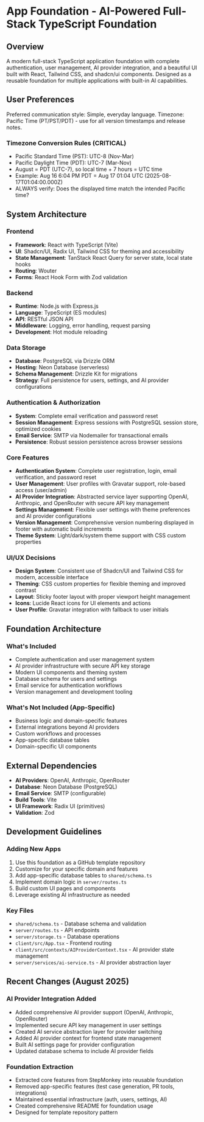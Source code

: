 # App Foundation - AI-Powered Full-Stack TypeScript Foundation

## Overview
A modern full-stack TypeScript application foundation with complete authentication, user management, AI provider integration, and a beautiful UI built with React, Tailwind CSS, and shadcn/ui components. Designed as a reusable foundation for multiple applications with built-in AI capabilities.

## User Preferences
Preferred communication style: Simple, everyday language.
Timezone: Pacific Time (PT/PST/PDT) - use for all version timestamps and release notes.

### Timezone Conversion Rules (CRITICAL)
- Pacific Standard Time (PST): UTC-8 (Nov-Mar)
- Pacific Daylight Time (PDT): UTC-7 (Mar-Nov) 
- August = PDT (UTC-7), so local time + 7 hours = UTC time
- Example: Aug 16 6:04 PM PDT = Aug 17 01:04 UTC (2025-08-17T01:04:00.000Z)
- ALWAYS verify: Does the displayed time match the intended Pacific time?

## System Architecture

### Frontend
- **Framework**: React with TypeScript (Vite)
- **UI**: Shadcn/UI, Radix UI, Tailwind CSS for theming and accessibility
- **State Management**: TanStack React Query for server state, local state hooks
- **Routing**: Wouter
- **Forms**: React Hook Form with Zod validation

### Backend
- **Runtime**: Node.js with Express.js
- **Language**: TypeScript (ES modules)
- **API**: RESTful JSON API
- **Middleware**: Logging, error handling, request parsing
- **Development**: Hot module reloading

### Data Storage
- **Database**: PostgreSQL via Drizzle ORM
- **Hosting**: Neon Database (serverless)
- **Schema Management**: Drizzle Kit for migrations
- **Strategy**: Full persistence for users, settings, and AI provider configurations

### Authentication & Authorization
- **System**: Complete email verification and password reset
- **Session Management**: Express sessions with PostgreSQL session store, optimized cookies
- **Email Service**: SMTP via Nodemailer for transactional emails
- **Persistence**: Robust session persistence across browser sessions

### Core Features
- **Authentication System**: Complete user registration, login, email verification, and password reset
- **User Management**: User profiles with Gravatar support, role-based access (user/admin)
- **AI Provider Integration**: Abstracted service layer supporting OpenAI, Anthropic, and OpenRouter with secure API key management
- **Settings Management**: Flexible user settings with theme preferences and AI provider configurations
- **Version Management**: Comprehensive version numbering displayed in footer with automatic build increments
- **Theme System**: Light/dark/system theme support with CSS custom properties

### UI/UX Decisions
- **Design System**: Consistent use of Shadcn/UI and Tailwind CSS for modern, accessible interface
- **Theming**: CSS custom properties for flexible theming and improved contrast
- **Layout**: Sticky footer layout with proper viewport height management
- **Icons**: Lucide React icons for UI elements and actions
- **User Profile**: Gravatar integration with fallback to user initials

## Foundation Architecture

### What's Included
- Complete authentication and user management system
- AI provider infrastructure with secure API key storage
- Modern UI components and theming system
- Database schema for users and settings
- Email service for authentication workflows
- Version management and development tooling

### What's Not Included (App-Specific)
- Business logic and domain-specific features
- External integrations beyond AI providers
- Custom workflows and processes
- App-specific database tables
- Domain-specific UI components

## External Dependencies

- **AI Providers**: OpenAI, Anthropic, OpenRouter
- **Database**: Neon Database (PostgreSQL)
- **Email Service**: SMTP (configurable)
- **Build Tools**: Vite
- **UI Framework**: Radix UI (primitives)
- **Validation**: Zod

## Development Guidelines

### Adding New Apps
1. Use this foundation as a GitHub template repository
2. Customize for your specific domain and features
3. Add app-specific database tables to `shared/schema.ts`
4. Implement domain logic in `server/routes.ts`
5. Build custom UI pages and components
6. Leverage existing AI infrastructure as needed

### Key Files
- `shared/schema.ts` - Database schema and validation
- `server/routes.ts` - API endpoints
- `server/storage.ts` - Database operations
- `client/src/App.tsx` - Frontend routing
- `client/src/contexts/AIProviderContext.tsx` - AI provider state management
- `server/services/ai-service.ts` - AI provider abstraction layer

## Recent Changes (August 2025)

### AI Provider Integration Added
- Added comprehensive AI provider support (OpenAI, Anthropic, OpenRouter)
- Implemented secure API key management in user settings
- Created AI service abstraction layer for provider switching
- Added AI provider context for frontend state management
- Built AI settings page for provider configuration
- Updated database schema to include AI provider fields

### Foundation Extraction
- Extracted core features from StepMonkey into reusable foundation
- Removed app-specific features (test case generation, PR tools, integrations)
- Maintained essential infrastructure (auth, users, settings, AI)
- Created comprehensive README for foundation usage
- Designed for template repository pattern